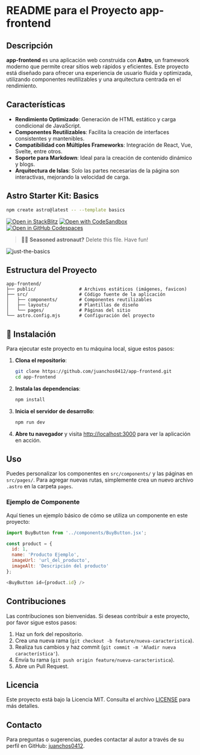 # README para el Proyecto app-frontend

## Descripción

**app-frontend** es una aplicación web construida con **Astro**, un framework moderno que permite crear sitios web rápidos y eficientes. Este proyecto está diseñado para ofrecer una experiencia de usuario fluida y optimizada, utilizando componentes reutilizables y una arquitectura centrada en el rendimiento.

## Características

- **Rendimiento Optimizado**: Generación de HTML estático y carga condicional de JavaScript.
- **Componentes Reutilizables**: Facilita la creación de interfaces consistentes y mantenibles.
- **Compatibilidad con Múltiples Frameworks**: Integración de React, Vue, Svelte, entre otros.
- **Soporte para Markdown**: Ideal para la creación de contenido dinámico y blogs.
- **Arquitectura de Islas**: Solo las partes necesarias de la página son interactivas, mejorando la velocidad de carga.


## Astro Starter Kit: Basics

```sh
npm create astro@latest -- --template basics
```

[![Open in StackBlitz](https://developer.stackblitz.com/img/open_in_stackblitz.svg)](https://stackblitz.com/github/withastro/astro/tree/latest/examples/basics)
[![Open with CodeSandbox](https://assets.codesandbox.io/github/button-edit-lime.svg)](https://codesandbox.io/p/sandbox/github/withastro/astro/tree/latest/examples/basics)
[![Open in GitHub Codespaces](https://github.com/codespaces/badge.svg)](https://codespaces.new/withastro/astro?devcontainer_path=.devcontainer/basics/devcontainer.json)

> 🧑‍🚀 **Seasoned astronaut?** Delete this file. Have fun!

![just-the-basics](https://github.com/withastro/astro/assets/2244813/a0a5533c-a856-4198-8470-2d67b1d7c554)

## Estructura del Proyecto

```
app-frontend/
├── public/                # Archivos estáticos (imágenes, favicon)
├── src/                   # Código fuente de la aplicación
│   ├── components/        # Componentes reutilizables
│   ├── layouts/           # Plantillas de diseño
│   └── pages/             # Páginas del sitio
└── astro.config.mjs       # Configuración del proyecto
```

## 🧞 Instalación

Para ejecutar este proyecto en tu máquina local, sigue estos pasos:

1. **Clona el repositorio**:

   ```bash
   git clone https://github.com/juanchos0412/app-frontend.git
   cd app-frontend
   ```

2. **Instala las dependencias**:

   ```bash
   npm install
   ```

3. **Inicia el servidor de desarrollo**:

   ```bash
   npm run dev
   ```

4. **Abre tu navegador** y visita [http://localhost:3000](http://localhost:3000) para ver la aplicación en acción.

## Uso

Puedes personalizar los componentes en `src/components/` y las páginas en `src/pages/`. Para agregar nuevas rutas, simplemente crea un nuevo archivo `.astro` en la carpeta `pages`.

### Ejemplo de Componente

Aquí tienes un ejemplo básico de cómo se utiliza un componente en este proyecto:

```javascript
import BuyButton from '../components/BuyButton.jsx';

const product = {
  id: 1,
  name: 'Producto Ejemplo',
  imageUrl: 'url_del_producto',
  imageAlt: 'Descripción del producto'
};

<BuyButton id={product.id} />
```

## Contribuciones

Las contribuciones son bienvenidas. Si deseas contribuir a este proyecto, por favor sigue estos pasos:

1. Haz un fork del repositorio.
2. Crea una nueva rama (`git checkout -b feature/nueva-caracteristica`).
3. Realiza tus cambios y haz commit (`git commit -m 'Añadir nueva característica'`).
4. Envía tu rama (`git push origin feature/nueva-caracteristica`).
5. Abre un Pull Request.

## Licencia

Este proyecto está bajo la Licencia MIT. Consulta el archivo [LICENSE](LICENSE) para más detalles.

## Contacto

Para preguntas o sugerencias, puedes contactar al autor a través de su perfil en GitHub: [juanchos0412](https://github.com/juanchos0412).
